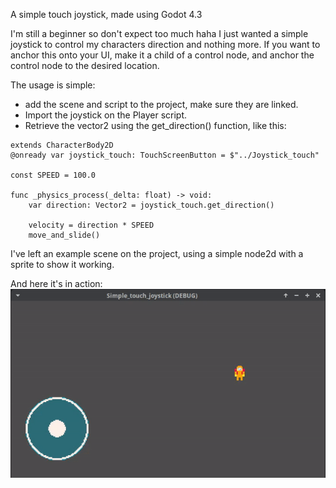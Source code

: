 A simple touch joystick, made using Godot 4.3

I'm still a beginner so don't expect too much haha I just wanted a simple joystick to control my characters direction and nothing more.
If you want to anchor this onto your UI, make it a child of a control node, and anchor the control node to the desired location.

The usage is simple:
- add the scene and script to the project, make sure they are linked.
- Import the joystick on the Player script.
- Retrieve the vector2 using the get_direction() function, like this:

```
extends CharacterBody2D
@onready var joystick_touch: TouchScreenButton = $"../Joystick_touch"

const SPEED = 100.0

func _physics_process(_delta: float) -> void:
	var direction: Vector2 = joystick_touch.get_direction()
	
	velocity = direction * SPEED
	move_and_slide()

```

I've left an example scene on the project, using a simple node2d with a sprite to show it working.

And here it's in action:
![A gif showing how the joystick works, on the left bottom side is the joystick itself and on the right a yellow kinda static character moving according to the direction the joystick is being dragged.](./Demo/demo_touch_joystick.gif)
